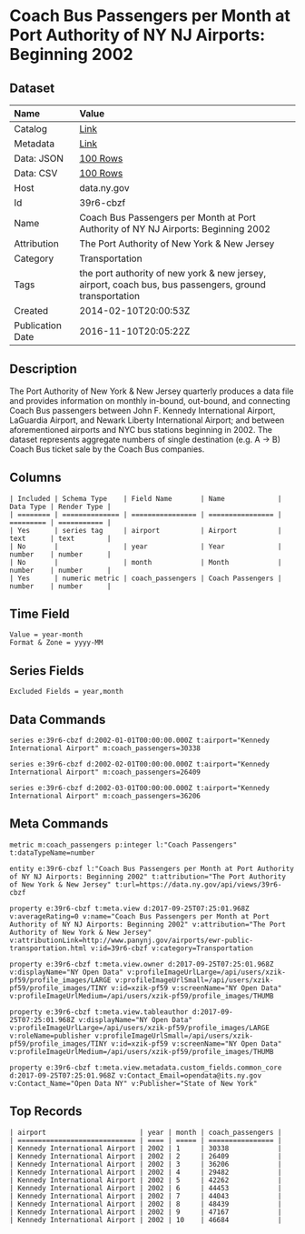 # Coach Bus Passengers per Month at Port Authority of NY NJ Airports: Beginning 2002

## Dataset

| Name | Value |
| :--- | :---- |
| Catalog | [Link](https://catalog.data.gov/dataset/coach-bus-passengers-per-month-at-port-authority-of-ny-nj-airports-beginning-2002) |
| Metadata | [Link](https://data.ny.gov/api/views/39r6-cbzf) |
| Data: JSON | [100 Rows](https://data.ny.gov/api/views/39r6-cbzf/rows.json?max_rows=100) |
| Data: CSV | [100 Rows](https://data.ny.gov/api/views/39r6-cbzf/rows.csv?max_rows=100) |
| Host | data.ny.gov |
| Id | 39r6-cbzf |
| Name | Coach Bus Passengers per Month at Port Authority of NY NJ Airports: Beginning 2002 |
| Attribution | The Port Authority of New York & New Jersey |
| Category | Transportation |
| Tags | the port authority of new york & new jersey, airport, coach bus, bus passengers, ground transportation |
| Created | 2014-02-10T20:00:53Z |
| Publication Date | 2016-11-10T20:05:22Z |

## Description

The Port Authority of New York & New Jersey quarterly produces a data file and provides information on monthly in-bound, out-bound, and connecting Coach Bus passengers between John F. Kennedy International Airport, LaGuardia Airport, and Newark Liberty International Airport; and between aforementioned airports and NYC bus stations beginning in 2002. The dataset represents aggregate numbers of single destination (e.g. A -> B) Coach Bus ticket sale by the Coach Bus companies.

## Columns

```ls
| Included | Schema Type    | Field Name       | Name             | Data Type | Render Type |
| ======== | ============== | ================ | ================ | ========= | =========== |
| Yes      | series tag     | airport          | Airport          | text      | text        |
| No       |                | year             | Year             | number    | number      |
| No       |                | month            | Month            | number    | number      |
| Yes      | numeric metric | coach_passengers | Coach Passengers | number    | number      |
```

## Time Field

```ls
Value = year-month
Format & Zone = yyyy-MM
```

## Series Fields

```ls
Excluded Fields = year,month
```

## Data Commands

```ls
series e:39r6-cbzf d:2002-01-01T00:00:00.000Z t:airport="Kennedy International Airport" m:coach_passengers=30338

series e:39r6-cbzf d:2002-02-01T00:00:00.000Z t:airport="Kennedy International Airport" m:coach_passengers=26409

series e:39r6-cbzf d:2002-03-01T00:00:00.000Z t:airport="Kennedy International Airport" m:coach_passengers=36206
```

## Meta Commands

```ls
metric m:coach_passengers p:integer l:"Coach Passengers" t:dataTypeName=number

entity e:39r6-cbzf l:"Coach Bus Passengers per Month at Port Authority of NY NJ Airports: Beginning 2002" t:attribution="The Port Authority of New York & New Jersey" t:url=https://data.ny.gov/api/views/39r6-cbzf

property e:39r6-cbzf t:meta.view d:2017-09-25T07:25:01.968Z v:averageRating=0 v:name="Coach Bus Passengers per Month at Port Authority of NY NJ Airports: Beginning 2002" v:attribution="The Port Authority of New York & New Jersey" v:attributionLink=http://www.panynj.gov/airports/ewr-public-transportation.html v:id=39r6-cbzf v:category=Transportation

property e:39r6-cbzf t:meta.view.owner d:2017-09-25T07:25:01.968Z v:displayName="NY Open Data" v:profileImageUrlLarge=/api/users/xzik-pf59/profile_images/LARGE v:profileImageUrlSmall=/api/users/xzik-pf59/profile_images/TINY v:id=xzik-pf59 v:screenName="NY Open Data" v:profileImageUrlMedium=/api/users/xzik-pf59/profile_images/THUMB

property e:39r6-cbzf t:meta.view.tableauthor d:2017-09-25T07:25:01.968Z v:displayName="NY Open Data" v:profileImageUrlLarge=/api/users/xzik-pf59/profile_images/LARGE v:roleName=publisher v:profileImageUrlSmall=/api/users/xzik-pf59/profile_images/TINY v:id=xzik-pf59 v:screenName="NY Open Data" v:profileImageUrlMedium=/api/users/xzik-pf59/profile_images/THUMB

property e:39r6-cbzf t:meta.view.metadata.custom_fields.common_core d:2017-09-25T07:25:01.968Z v:Contact_Email=opendata@its.ny.gov v:Contact_Name="Open Data NY" v:Publisher="State of New York"
```

## Top Records

```ls
| airport                       | year | month | coach_passengers | 
| ============================= | ==== | ===== | ================ | 
| Kennedy International Airport | 2002 | 1     | 30338            | 
| Kennedy International Airport | 2002 | 2     | 26409            | 
| Kennedy International Airport | 2002 | 3     | 36206            | 
| Kennedy International Airport | 2002 | 4     | 29482            | 
| Kennedy International Airport | 2002 | 5     | 42262            | 
| Kennedy International Airport | 2002 | 6     | 44453            | 
| Kennedy International Airport | 2002 | 7     | 44043            | 
| Kennedy International Airport | 2002 | 8     | 48439            | 
| Kennedy International Airport | 2002 | 9     | 47167            | 
| Kennedy International Airport | 2002 | 10    | 46684            | 
```
